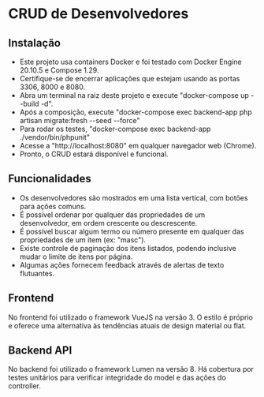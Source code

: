 # CRUD de Desenvolvedores

## Instalação
* Este projeto usa containers Docker e foi testado com Docker Engine 20.10.5 e Compose 1.29.
* Certifique-se de encerrar aplicações que estejam usando as portas 3306, 8000 e 8080.
* Abra um terminal na raiz deste projeto e execute "docker-compose up --build -d".
* Após a composição, execute "docker-compose exec backend-app php artisan migrate:fresh --seed --force"
* Para rodar os testes, "docker-compose exec backend-app ./vendor/bin/phpunit"
* Acesse a "http://localhost:8080" em qualquer navegador web (Chrome).
* Pronto, o CRUD estará disponível e funcional.


## Funcionalidades
* Os desenvolvedores são mostrados em uma lista vertical, com botões para ações comuns.
* É possível ordenar por qualquer das propriedades de um desenvolvedor, em ordem crescente ou descrescente.
* É possível buscar algum termo ou número presente em qualquer das propriedades de um item (ex: "masc").
* Existe controle de paginação dos itens listados, podendo inclusive mudar o limite de itens por página.
* Algumas ações fornecem feedback através de alertas de texto flutuantes.


## Frontend
No frontend foi utilizado o framework VueJS na versão 3.
O estilo é próprio e oferece uma alternativa às tendências atuais de design material ou flat.


## Backend API
No backend foi utilizado o framework Lumen na versão 8.
Há cobertura por testes unitários para verificar integridade do model e das ações do controller.
